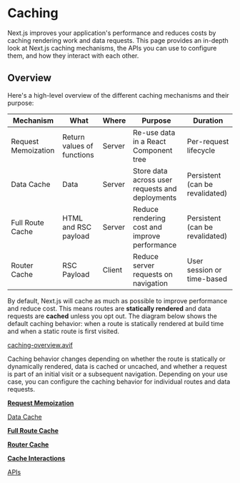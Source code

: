 # Caching

Next.js improves your application's performance and reduces costs by caching rendering work and data requests. This page provides an in-depth look at Next.js caching mechanisms, the APIs you can use to configure them, and how they interact with each other.

## Overview

Here's a high-level overview of the different caching mechanisms and their purpose:

| **Mechanism** | **What** | **Where** | **Purpose** | **Duration** |
| --- | --- | --- | --- | --- |
| Request Memoization | Return values of functions | Server | Re-use data in a React Component tree | Per-request lifecycle |
| Data Cache | Data | Server | Store data across user requests and deployments | Persistent (can be revalidated) |
| Full Route Cache | HTML and RSC payload | Server | Reduce rendering cost and improve performance | Persistent (can be revalidated) |
| Router Cache | RSC Payload | Client | Reduce server requests on navigation | User session or time-based |

By default, Next.js will cache as much as possible to improve performance and reduce cost. This means routes are **statically rendered** and data requests are **cached** unless you opt out. The diagram below shows the default caching behavior: when a route is statically rendered at build time and when a static route is first visited.

[caching-overview.avif](Caching%201b2aeacbb299812880a2eb1b6d17b6ea/caching-overview.avif)

Caching behavior changes depending on whether the route is statically or dynamically rendered, data is cached or uncached, and whether a request is part of an initial visit or a subsequent navigation. Depending on your use case, you can configure the caching behavior for individual routes and data requests.

[**Request Memoization**](Caching%201b2aeacbb299812880a2eb1b6d17b6ea/Request%20Memoization%201b2aeacbb29981a2abc1f334e41bece7.md)

[Data Cache](Caching%201b2aeacbb299812880a2eb1b6d17b6ea/Data%20Cache%201b2aeacbb29981389260fe493dc39137.md)

[**Full Route Cache**](Caching%201b2aeacbb299812880a2eb1b6d17b6ea/Full%20Route%20Cache%201b2aeacbb2998180ad63f7b56f5795ad.md)

[**Router Cache**](Caching%201b2aeacbb299812880a2eb1b6d17b6ea/Router%20Cache%201b2aeacbb299814cb23adf3a16dc9dc9.md)

[**Cache Interactions**](Caching%201b2aeacbb299812880a2eb1b6d17b6ea/Cache%20Interactions%201b2aeacbb299815f98bcc18f2fee6a7a.md)

[APIs](Caching%201b2aeacbb299812880a2eb1b6d17b6ea/APIs%201b2aeacbb299812baba4cbdd8a7e0265.md)
